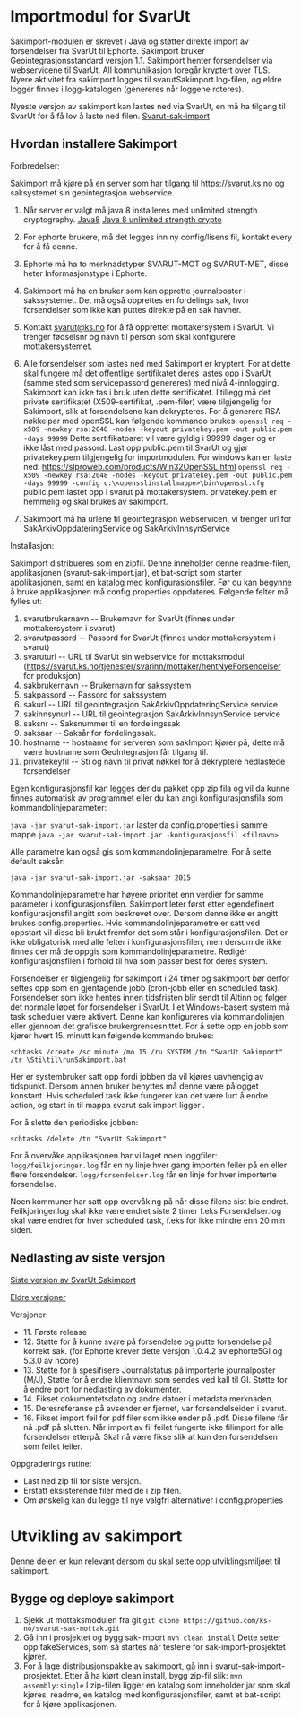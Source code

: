 Importmodul for SvarUt
===================================

Sakimport-modulen er skrevet i Java og støtter direkte import av forsendelser fra SvarUt til Ephorte. Sakimport bruker
Geointegrasjonsstandard versjon 1.1. Sakimport henter forsendelser via webservicene til SvarUt. All kommunikasjon
foregår kryptert over TLS. Nyere aktivitet fra sakimport logges til svarutSakimport.log-filen, og eldre logger finnes i
logg-katalogen (genereres når loggene roteres).

Nyeste versjon av sakimport kan lastes ned via SvarUt, en må ha tilgang til SvarUt for å få lov å laste ned filen.
[Svarut-sak-import](https://svarut.ks.no/releases/svarut-sak-import-latest.zip)

Hvordan installere Sakimport
-----------------------------------

Forbredelser:

Sakimport må kjøre på en server som har tilgang til https://svarut.ks.no og saksystemet sin geointegrasjon webservice.

1. Når server er valgt må java 8 installeres med unlimited strength cryptography.
[Java8](http://www.oracle.com/technetwork/java/javase/downloads/index.html)
[Java 8 unlimited strength crypto](http://www.oracle.com/technetwork/java/javase/downloads/jce8-download-2133166.html)

2. For ephorte brukere, må det legges inn ny config/lisens fil, kontakt every for å få denne.

2. Ephorte må ha to merknadstyper SVARUT-MOT og SVARUT-MET, disse heter Informasjonstype i Ephorte.

3. Sakimport må ha en bruker som kan opprette journalposter i sakssystemet. Det må også opprettes en fordelings sak, hvor forsendelser som ikke
kan puttes direkte på en sak havner.

4. Kontakt svarut@ks.no for å få opprettet mottakersystem i SvarUt. Vi trenger fødselsnr og navn til person som skal konfigurere mottakersystemet.

5. Alle forsendelser som lastes ned med Sakimport er kryptert. For at dette skal fungere må det offentlige sertifikatet
deres lastes opp i SvarUt (samme sted som servicepassord genereres) med nivå 4-innlogging. Sakimport kan ikke tas i bruk
uten dette sertifikatet. I tillegg må det private sertifikatet (X509-sertifikat, .pem-filer) være tilgjengelig for
Sakimport, slik at forsendelsene kan dekrypteres. For å generere RSA nøkkelpar med openSSL kan følgende kommando brukes:
`openssl req -x509 -newkey rsa:2048 -nodes -keyout privatekey.pem -out public.pem -days 99999`
Dette sertifikatparet vil være gyldig i 99999 dager og er ikke låst med passord. Last opp public.pem til SvarUt og gjør
privatekey.pem tilgjengelig for importmodulen.
For windows kan en laste ned: https://slproweb.com/products/Win32OpenSSL.html
`openssl req -x509 -newkey rsa:2048 -nodes -keyout privatekey.pem -out public.pem -days 99999 -config c:\<opensslinstallmappe>\bin\openssl.cfg`
public.pem lastet opp i svarut på mottakersystem.
privatekey.pem er hemmelig og skal brukes av sakimport.

6. Sakimport må ha urlene til geointegrasjon webservicen, vi trenger url for SakArkivOppdateringService og SakArkivInnsynService

Installasjon:

Sakimport distribueres som en zipfil. Denne inneholder denne readme-filen, applikasjonen (svarut-sak-import.jar), et
bat-script som starter applikasjonen, samt en katalog med konfigurasjonsfiler. Før du kan begynne å bruke applikasjonen
må config.properties oppdateres. Følgende felter må fylles ut:

1. svarutbrukernavn -- Brukernavn for SvarUt (finnes under mottakersystem i svarut)
2. svarutpassord -- Passord for SvarUt (finnes under mottakersystem i svarut)
3. svaruturl -- URL til SvarUt sin webservice for mottaksmodul (https://svarut.ks.no/tjenester/svarinn/mottaker/hentNyeForsendelser for produksjon)
4. sakbrukernavn -- Brukernavn for sakssystem
5. sakpassord -- Passord for sakssystem
6. sakurl -- URL til geointegrasjon SakArkivOppdateringService service
4. sakinnsynurl -- URL til geointegrasjon SakArkivInnsynService service
7. saksnr -- Saksnummer til en fordelingssak
8. saksaar -- Saksår for fordelingssak.
9. hostname -- hostname for serveren som sakImport kjører på, dette må være hostname som GeoIntegrasjon får tilgang til.
9. privatekeyfil -- Sti og navn til privat nøkkel for å dekryptere nedlastede forsendelser

Egen konfigurasjonsfil kan legges der du pakket opp zip fila og vil da kunne finnes automatisk av programmet eller du kan angi konfigurasjonsfila som kommandolinjeparameter:

`java -jar svarut-sak-import.jar` laster da config.properties i samme mappe
`java -jar svarut-sak-import.jar -konfigurasjonsfil <filnavn>`

Alle parametre kan også gis som kommandolinjeparametre. For å sette default saksår:

`java -jar svarut-sak-import.jar -saksaar 2015`

Kommandolinjeparametre har høyere prioritet enn verdier for samme parameter i konfigurasjonsfilen. Sakimport leter
først etter egendefinert konfigurasjonsfil angitt som beskrevet over. Dersom denne ikke er angitt brukes
config.properties. Hvis kommandolinjeparametre er satt ved oppstart vil disse bli brukt fremfor det som står i
konfigurasjonsfilen. Det er ikke obligatorisk med alle felter i konfigurasjonsfilen, men dersom de ikke finnes der må
de oppgis som kommandolinjeparametre. Redigér konfigurasjonsfilen i forhold til hva som passer best for deres system.

Forsendelser er tilgjengelig for sakimport i 24 timer og sakimport bør derfor settes opp som en gjentagende jobb
(cron-jobb eller en scheduled task). Forsendelser som ikke hentes innen tidsfristen blir sendt til Altinn og følger det
normale løpet for forsendelser i SvarUt. I et Windows-basert system må task scheduler være aktivert. Denne kan
konfigureres via kommandolinjen eller gjennom det grafiske brukergrensesnittet. For å sette opp en jobb som kjører
hvert 15. minutt kan følgende kommando brukes:

`schtasks /create /sc minute /mo 15 /ru SYSTEM /tn "SvarUt Sakimport" /tr \Sti\til\runSakimport.bat`

Her er systembruker satt opp fordi jobben da vil kjøres uavhengig av tidspunkt. Dersom annen bruker benyttes må denne
være pålogget konstant. Hvis scheduled task ikke fungerer kan det være lurt å endre action, og start in til mappa svarut sak import ligger
.

For å slette den periodiske jobben:

`schtasks /delete /tn "SvarUt Sakimport"`

For å overvåke applikasjonen har vi laget noen loggfiler:
`logg/feilkjoringer.log` får en ny linje hver gang importen feiler på en eller flere forsendelser.
`logg/forsendelser.log` får en linje for hver importerte forsendelse.

Noen kommuner har satt opp overvåking på når disse filene sist ble endret. Feilkjoringer.log skal ikke være endret siste 2 timer f.eks
Forsendelser.log skal være endret for hver scheduled task, f.eks for ikke mindre enn 20 min siden.

Nedlasting av siste versjon
-----------------------------------

[Siste versjon av SvarUt Sakimport](https://svarut.ks.no/releases/svarut-sak-import-latest.zip)

[Eldre versjoner](https://svarut.ks.no/releases/)

Versjoner:

<ul>
    <li>11. Første release</li>
    <li>12. Støtte for å kunne svare på forsendelse og putte forsendelse på korrekt sak. (for Ephorte krever dette versjon 1.0.4.2 av ephorte5GI og 5.3.0 av ncore)
    </li>
    <li>13. Støtte for å spesifisere Journalstatus på importerte journalposter (M/J), Støtte for å endre klientnavn som sendes ved kall til GI. Støtte for å endre port for nedlasting av dokumenter.
    </li>
    <li>14. Fikset dokumentetsdato og andre datoer i metadata merknaden.
    </li>
    <li>15. Deresreferanse på avsender er fjernet, var forsendelseiden i svarut. 
    </li>
    <li>16. Fikset import feil for pdf filer som ikke ender på .pdf. Disse filene får nå .pdf på slutten.
            Når import av fil feilet fungerte ikke filimport for alle forsendelser etterpå. Skal nå være fikse slik at kun den forsendelsen som feilet feiler.
    </li>
</ul>

Oppgraderings rutine:
* Last ned zip fil for siste versjon.
* Erstatt eksisterende filer med de i zip filen.
* Om ønskelig kan du legge til nye valgfri alternativer i config.properties





Utvikling av sakimport
===================================

Denne delen er kun relevant dersom du skal sette opp utviklingsmiljøet til sakimport.


Bygge og deploye sakimport
-----------------------------------
1. Sjekk ut mottaksmodulen fra git `git clone https://github.com/ks-no/svarut-sak-mottak.git`
2. Gå inn i prosjektet og bygg sak-import `mvn clean install` Dette setter opp fakeServices, som så startes når testene
for sak-import-prosjektet kjører.
3. For å lage distribusjonspakke av sakimport, gå inn i svarut-sak-import-prosjektet. Etter å ha kjørt clean install,
bygg zip-fil slik: `mvn assembly:single`
I zip-filen ligger en katalog som inneholder jar som skal kjøres, readme, en katalog med konfigurasjonsfiler, samt et
bat-script for å kjøre applikasjonen.
